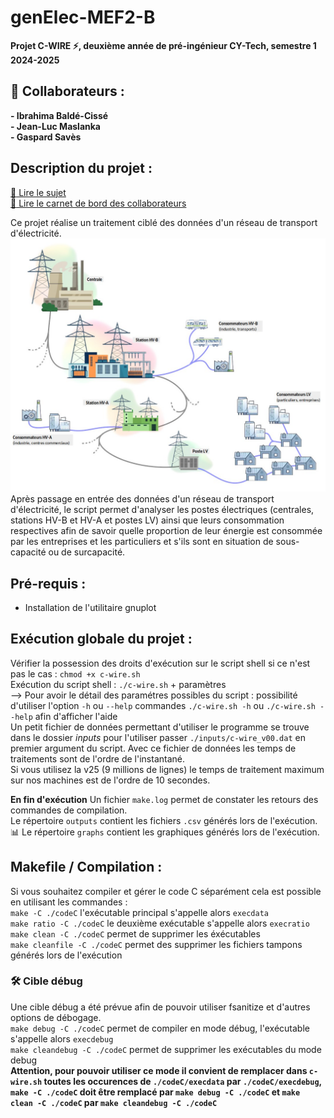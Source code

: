# genElec-MEF2-B

**Projet C-WIRE :zap:, deuxième année de pré-ingénieur CY-Tech, semestre 1 2024-2025**

## :handshake: Collaborateurs :
**- Ibrahima Baldé-Cissé**  
**- Jean-Luc Maslanka**  
**- Gaspard Savès**

## Description du projet :
[:scroll: Lire le sujet](Projet_C-Wire_preIng2_2024_2025-v1.4-1.pdf)  
[:memo: Lire le carnet de bord des collaborateurs](carnet-de-bord.txt)  

Ce projet réalise un traitement ciblé des données d'un réseau de transport d'électricité.  
![Aperçu d'un réseau électrique](reseau.png)  
Après passage en entrée des données d'un réseau de transport d'électricité, le script permet d'analyser les postes électriques (centrales, stations HV-B et HV-A et postes LV) ainsi que leurs consommation respectives afin de savoir quelle proportion de leur énergie est consommée par les entreprises et les particuliers et s'ils sont en situation de sous-capacité ou de surcapacité.

## Pré-requis :
- Installation de l'utilitaire gnuplot

## Exécution globale du projet :
Vérifier la possession des droits d'exécution sur le script shell si ce n'est pas le cas : `chmod +x c-wire.sh`  
Exécution du script shell : `./c-wire.sh` + paramètres  
--> Pour avoir le détail des paramétres possibles du script : possibilité d'utiliser l'option `-h` ou `--help` commandes `./c-wire.sh -h` ou `./c-wire.sh --help` afin d'afficher l'aide  
Un petit fichier de données permettant d'utiliser le programme se trouve dans le dossier *inputs* pour l'utiliser passer `./inputs/c-wire_v00.dat` en premier argument du script. Avec ce fichier de données les temps de traitements sont de l'ordre de l'instantané.  
Si vous utilisez la v25 (9 millions de lignes) le temps de traitement maximum sur nos machines est de l'ordre de 10 secondes.  

**En fin d'exécution**
Un fichier `make.log` permet de constater les retours des commandes de compilation.  
Le répertoire `outputs` contient les fichiers `.csv` générés lors de l'exécution.  
:bar_chart: Le répertoire `graphs` contient les graphiques générés lors de l'exécution.  


## Makefile / Compilation :
Si vous souhaitez compiler et gérer le code C séparément cela est possible en utilisant les commandes :  
`make -C ./codeC`  l'exécutable principal s'appelle alors `execdata`  
`make ratio -C ./codeC` le deuxième exécutable s'appelle alors `execratio`  
`make clean -C ./codeC` permet de supprimer les éxécutables  
`make cleanfile -C ./codeC` permet des supprimer les fichiers tampons générés lors de l'exécution  

### :hammer_and_wrench: Cible débug
Une cible débug a été prévue afin de pouvoir utiliser fsanitize et d'autres options de débogage.  
`make debug -C ./codeC` permet de compiler en mode débug, l'exécutable s'appelle alors `execdebug`  
`make cleandebug -C ./codeC` permet de supprimer les exécutables du mode debug  
**Attention, pour pouvoir utiliser ce mode il convient de remplacer dans `c-wire.sh` toutes les occurences de `./codeC/execdata` par `./codeC/execdebug`, `make -C ./codeC` doit être remplacé par `make debug -C ./codeC` et `make clean -C ./codeC` par `make cleandebug -C ./codeC`**